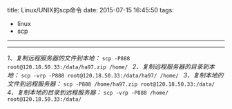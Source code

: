 title: Linux/UNIX的scp命令
date: 2015-07-15 16:45:50
tags:
- linux
- scp
---
************************
*1、复制远程服务器的文件到本地：*
`scp -P888 root@120.18.50.33:/data/ha97.zip /home/
`
*2、复制远程服务器的目录到本地：*
`scp -vrp -P888 root@120.18.50.33:/data/ha97/ /home/
`
*3、复制本地的文件到远程服务器：*
`scp -P888 /home/ha97.zip root@120.18.50.33:/data/
`
*4、复制本地的目录到远程服务器：*
`scp -vrp -P888 /home/ root@120.18.50.33:/data/`
